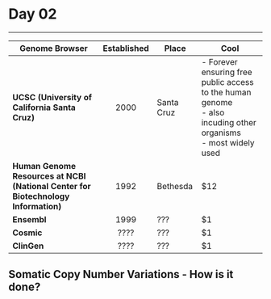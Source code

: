 # Day 02
---

| Genome Browser        | Established       | Place  | Cool  |
| ------------- |:-------------:| -----| ---- |
| **UCSC (University of California Santa Cruz)**| 2000 | Santa Cruz  |- Forever ensuring free public access to the human genome <br> - also incuding other organisms <br> - most widely used |
| **Human Genome Resources at NCBI (National Center for Biotechnology Information)**      | 1992   | Bethesda  |   $12 |
| **Ensembl** | 1999    |  ???  |    $1 |
| **Cosmic** | ????    |  ???  |    $1 |
| **ClinGen** | ????    |  ???  |    $1 |

## Somatic Copy Number Variations - How is it done?
